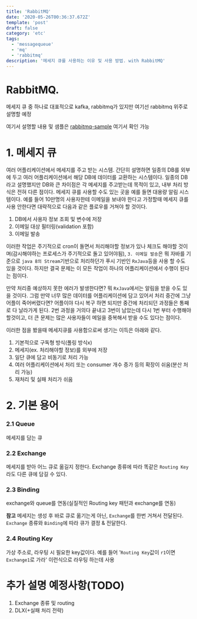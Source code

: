 ```yaml
---
title: 'RabbitMQ'
date: '2020-05-26T00:36:37.672Z'
template: 'post'
draft: false
category: 'etc'
tags:
  - 'messagequeue'
  - 'mq'
  - 'rabbitmq'
description: '메세지 큐를 사용하는 이유 및 사용 방법. with RabbitMQ'
---
```


# RabbitMQ.

메세지 큐 중 하나로 대표적으로 kafka, rabbitmq가 있지만 여기선 rabbitmq 위주로 설명할 예정

여기서 설명할 내용 및 샘플은 [rabbitmq-sample](https://github.com/qweasd147/StudyNote/tree/master/springboot/rabbitmq) 여기서 확인 가능

# 1. 메세지 큐

여러 어플리케이션에서 메세지를 주고 받는 시스템. 간단히 설명하면 일종의 DB를 외부에 두고 여러 어플리케이션에서 해당 DB에 데이터를 교환하는 시스템이다.
일종의 DB라고 설명했지만 DB와 큰 차이점은 각 메세지를 주고받는데 목적이 있고, 내부 처리 방식은 전혀 다른 점이다.
메세지 큐를 사용할 수도 있는 곳을 예를 들면 대용량 알림 시스템이다. 예를 들어 10만명의 사용자한테 이메일을 보내야 한다고 가정할때 메세지 큐를 사용 안한다면 대략적으로 다음과 같은 플로우를 거쳐야 할 것이다.

1. DB에서 사용자 정보 조회 및 변수에 저장
2. 이메일 대상 필터링(validation 포함)
3. 이메일 발송

이러한 작업은 주기적으로 cron이 돌면서 처리해야할 정보가 있나 체크도 해야할 것이며(감시해야하는 프로세스가 주기적으로 돌고 있어야됨), `3. 이메일 발송`은 뭐 자바를 기준으로 `java 8의 Stream`기반으로 처리하던가 푸시 기반인 `RxJava`등을 사용 할 수도 있을 것이다. 하지만 결국 문제는 이 모든 작업이 하나의 어플리케이션에서 수행이 된다는 점이다.

만약 처리중 예상하지 못한 에러가 발생한다면? 뭐 `RxJava`에서는 알림을 받을 수도 있을 것이다. 그럼 만약 너무 많은 데이터를 어플리케이션에 담고 있어서 처리 중간에 그냥 어플이 죽어버렸다면? 어플이야 다시 복구 하면 되지만 중간에 처리되던 과정들은 통째로 다 날라가게 된다. 2번 과정을 거의다 끝내고 3번이 남았는데 다시 1번 부터 수행해야 할것이고, 더 큰 문제는 많은 사용자들이 메일을 중복해서 받을 수도 있다는 점이다.

이러한 점을 봤을때 메세지큐를 사용함으로써 생기는 이득은 아래와 같다.

1. 기본적으로 구독형 방식(폴링 방식x)
2. 메세지(ex. 처리해야할 정보)를 외부에 저장
3. 일단 큐에 담고 비동기로 처리 가능
4. 여러 어플리케이션에서 처리 또는 consumer 개수 증가 등의 확장이 쉬움(분산 처리 가능)
5. 재처리 및 실패 처리가 쉬움

# 2. 기본 용어

### 2.1 Queue

메세지를 담는 큐

### 2.2 Exchange

메세지를 받아 어느 큐로 옮길지 정한다. Exchange 종류에 따라 똑같은 `Routing Key`라도 다른 큐에 담길 수 있다.

### 2.3 Binding

exchange와 queue를 연동(실질적인 Routing key 패턴과 exchange를 연동)

**참고** 메세지는 생성 후 바로 큐로 옮기는게 아닌, `Exchange`를 한번 거쳐서 전달된다. `Exchange` 종류와 `Binding`에 따라 큐가 결정 & 전달한다.

### 2.4 Routing Key

가상 주소로, 라우팅 시 필요한 key값이다.
예를 들어 '`Routing Key`값이 `r1`이면 `Exchange1`로 가라' 이런식으로 라우팅 하는데 사용

# 추가 설명 예정사항(TODO)

1. Exchange 종류 및 routing
2. DLX(+실패 처리 전략)
